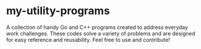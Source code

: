 # my-utility-programs
A collection of handy Go and C++ programs created to address everyday work challenges. These codes solve a variety of problems and are designed for easy reference and reusability. Feel free to use and contribute!
